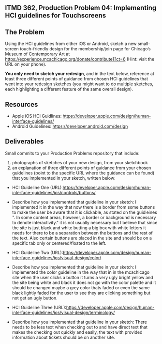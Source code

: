 ## ITMD 362, Production Problem 04: Implementing HCI guidelines for Touchscreens

## The Problem

Using the HCI guidelines from either iOS or Android, sketch a new small-screen touch-friendly design
for the membership/join page for Chicago’s Museum of Contemporary Art at
https://experience.mcachicago.org/donate/contribute1?ct=6 (Hint: visit the URL on your phone).

**You only need to sketch your redesign**, and in the text below, reference at least three different
points of guidance from chosen HCI guidelines that went into your redesign sketches (you might
want to do multiple sketches, each highlighting a different feature of the same overall design).

## Resources

* Apple iOS HCI Guidlines:
  https://developer.apple.com/design/human-interface-guidelines/
* Android Guidelines:
  https://developer.android.com/design

## Deliverables

Small commits to your Production Problems repository that include:

1. photographs of sketches of your new design, from your sketchbook
2. an explanation of three different points of guidance from your chosen guidelines (point to the
   specific URL where the guidance can be found) that you implemented in your sketch, written below:

* HCI Guideline One (URL):https://developer.apple.com/design/human-interface-guidelines/ios/controls/buttons/ 
* Describe how you implemented that guideline in your sketch:
I implemented it in the way that now there is a border from some buttons to make the user be aware that it is clickable, as stated on the guidleines ". In some content areas, however, a border or background is necessary to denote interactivity." it is not usually necessary but I believe that since the site is just black and white butting a big box with white letters it needs for there to be a separation between the buttons and the rest of the text. Also certain buttons are placed in the site and should be on a specific tab only or centered/floated to the left.
* HCI Guideline Two (URL):https://developer.apple.com/design/human-interface-guidelines/ios/visual-design/color/
* Describe how you implemented that guideline in your sketch: I implemented the color guideline in the way that in in the mcachicago site when the user clicks a button it turns a very ugly bright yellow and the site being white and black it does not go with the color palette and it should be changed maybe a grey color thats faded or even the same black lightly faded for the user to see they are clicking something but not get an ugly button. 

* HCI Guideline Three (URL):https://developer.apple.com/design/human-interface-guidelines/ios/visual-design/terminology/
* Describe how you implemented that guideline in your sketch: There needs to be less text when checking out to and have direct text that makes the checking out quickly and easily, the text with provided information about tickets should be on another site. 
